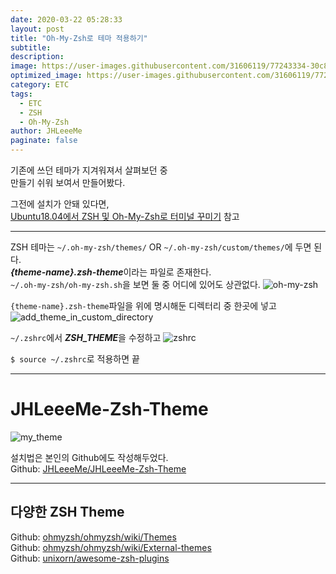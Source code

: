 ```yaml
---
date: 2020-03-22 05:28:33
layout: post
title: "Oh-My-Zsh로 테마 적용하기"
subtitle:
description:
image: https://user-images.githubusercontent.com/31606119/77243334-30c8c600-6c4c-11ea-9004-5168d544b939.png
optimized_image: https://user-images.githubusercontent.com/31606119/77243334-30c8c600-6c4c-11ea-9004-5168d544b939.png
category: ETC
tags:
  - ETC
  - ZSH
  - Oh-My-Zsh
author: JHLeeeMe
paginate: false
---
```


기존에 쓰던 테마가 지겨워져서 살펴보던 중  
만들기 쉬워 보여서 만들어봤다.

그전에 설치가 안돼 있다면,  
[Ubuntu18.04에서 ZSH 및 Oh-My-Zsh로 터미널 꾸미기](https://jhleeeme.github.io/ubuntu18.04%EC%97%90%EC%84%9C-zsh-%EB%B0%8F-oh-my-zsh%EB%A1%9C-%ED%84%B0%EB%AF%B8%EB%84%90-%EA%BE%B8%EB%AF%B8%EA%B8%B0/) 참고

---

ZSH 테마는 ```~/.oh-my-zsh/themes/``` OR ```~/.oh-my-zsh/custom/themes/```에 두면 된다.  
***{theme-name}.zsh-theme***이라는 파일로 존재한다.  
```~/.oh-my-zsh/oh-my-zsh.sh```을 보면 둘 중 어디에 있어도 상관없다.
![oh-my-zsh](https://user-images.githubusercontent.com/31606119/77243175-8308e780-6c4a-11ea-95b6-6439c5663fe2.png)

```{theme-name}.zsh-theme```파일을 위에 명시해둔 디렉터리 중 한곳에 넣고
![add_theme_in_custom_directory](https://user-images.githubusercontent.com/31606119/77243198-ded37080-6c4a-11ea-8d16-9903a4604455.png)

```~/.zshrc```에서 ***ZSH_THEME***을 수정하고
![zshrc](https://user-images.githubusercontent.com/31606119/77243232-19d5a400-6c4b-11ea-84ef-a17d7523c3d1.png)

```$ source ~/.zshrc```로 적용하면 끝

---

# JHLeeeMe-Zsh-Theme
![my_theme](https://user-images.githubusercontent.com/31606119/77243334-30c8c600-6c4c-11ea-9004-5168d544b939.png)

설치법은 본인의 Github에도 작성해두었다.  
Github: [JHLeeeMe/JHLeeeMe-Zsh-Theme](https://github.com/JHLeeeMe/JHLeeeMe-Zsh-Theme)  

---

## 다양한 ZSH Theme
Github: [ohmyzsh/ohmyzsh/wiki/Themes](https://github.com/ohmyzsh/ohmyzsh/wiki/Themes)  
Github: [ohmyzsh/ohmyzsh/wiki/External-themes](https://github.com/ohmyzsh/ohmyzsh/wiki/External-themes)  
Github: [unixorn/awesome-zsh-plugins](https://github.com/unixorn/awesome-zsh-plugins)
